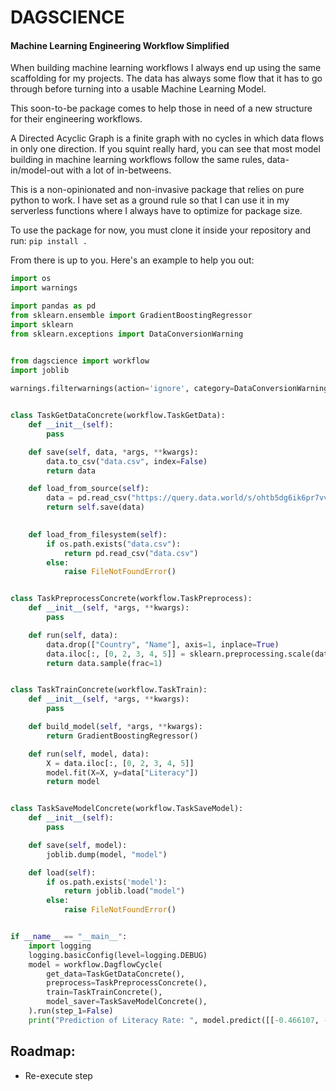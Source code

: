 # DAGSCIENCE
#### Machine Learning Engineering Workflow Simplified

When building machine learning workflows I always end up using the same scaffolding for my projects. The data has always some flow that it has to go through before turning into a usable Machine Learning Model.

This soon-to-be package comes to help those in need of a new structure for their engineering workflows.

A Directed Acyclic Graph is a finite graph with no cycles in which data flows in only one direction. If you squint really hard, you can see that most model building in machine learning workflows follow the same rules, data-in/model-out with a lot of in-betweens.

This is a non-opinionated and non-invasive package that relies on pure python to work. I have set as a ground rule so that I can use it in my serverless functions where I always have to optimize for package size.

To use the package for now, you must clone it inside your repository and run: 
`pip install .`

From there is up to you. Here's an example to help you out:

```python
import os
import warnings

import pandas as pd
from sklearn.ensemble import GradientBoostingRegressor
import sklearn
from sklearn.exceptions import DataConversionWarning


from dagscience import workflow
import joblib
    
warnings.filterwarnings(action='ignore', category=DataConversionWarning)


class TaskGetDataConcrete(workflow.TaskGetData):
    def __init__(self):
        pass

    def save(self, data, *args, **kwargs):
        data.to_csv("data.csv", index=False)
        return data

    def load_from_source(self):
        data = pd.read_csv("https://query.data.world/s/ohtb5dg6ik6pr7vvylm2yqtwaf5aqs")
        return self.save(data)
        

    def load_from_filesystem(self):
        if os.path.exists("data.csv"):
            return pd.read_csv("data.csv")
        else:
            raise FileNotFoundError()


class TaskPreprocessConcrete(workflow.TaskPreprocess):
    def __init__(self, *args, **kwargs):
        pass

    def run(self, data):
        data.drop(["Country", "Name"], axis=1, inplace=True)
        data.iloc[:, [0, 2, 3, 4, 5]] = sklearn.preprocessing.scale(data.iloc[:, [0, 2, 3, 4, 5]])
        return data.sample(frac=1)


class TaskTrainConcrete(workflow.TaskTrain):
    def __init__(self, *args, **kwargs):
        pass

    def build_model(self, *args, **kwargs):
        return GradientBoostingRegressor()

    def run(self, model, data):
        X = data.iloc[:, [0, 2, 3, 4, 5]]
        model.fit(X=X, y=data["Literacy"])
        return model


class TaskSaveModelConcrete(workflow.TaskSaveModel):
    def __init__(self):
        pass

    def save(self, model):
        joblib.dump(model, "model")

    def load(self):
        if os.path.exists('model'):
            return joblib.load("model")
        else:
            raise FileNotFoundError()


if __name__ == "__main__":
    import logging
    logging.basicConfig(level=logging.DEBUG)
    model = workflow.DagflowCycle(
        get_data=TaskGetDataConcrete(),
        preprocess=TaskPreprocessConcrete(),
        train=TaskTrainConcrete(),
        model_saver=TaskSaveModelConcrete(),
    ).run(step_1=False)
    print("Prediction of Literacy Rate: ", model.predict([[-0.466107, -0.445900,	0.794243, -0.257518, -0.714468]])[0])
```

## Roadmap:
* Re-execute step